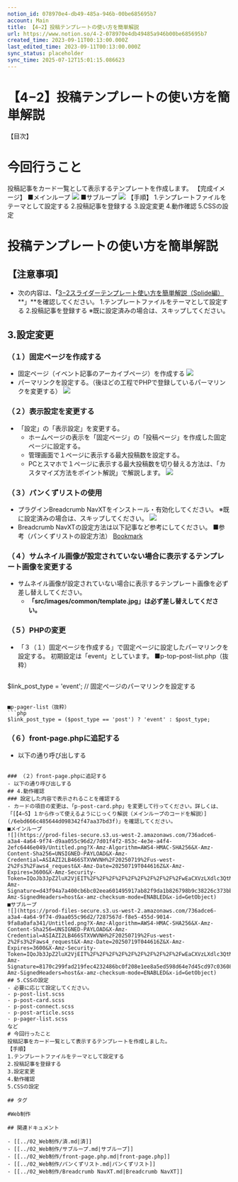 ```yaml
---
notion_id: 078970e4-db49-485a-946b-00be685695b7
account: Main
title: 【4−2】投稿テンプレートの使い方を簡単解説
url: https://www.notion.so/4-2-078970e4db49485a946b00be685695b7
created_time: 2023-09-11T00:13:00.000Z
last_edited_time: 2023-09-11T00:13:00.000Z
sync_status: placeholder
sync_time: 2025-07-12T15:01:15.086623
---
```

# 【4−2】投稿テンプレートの使い方を簡単解説

【目次】
  
# 今回行うこと
投稿記事をカード一覧として表示するテンプレートを作成します。
【完成イメージ】
  ■メインループ
  ![](https://prod-files-secure.s3.us-west-2.amazonaws.com/736adce6-a3a4-4a64-9f74-d9aa055c96d2/7d01f4f2-853c-4e3e-a4f4-2efc6446e049/Untitled.png?X-Amz-Algorithm=AWS4-HMAC-SHA256&X-Amz-Content-Sha256=UNSIGNED-PAYLOAD&X-Amz-Credential=ASIAZI2LB466ZTLOKTRA%2F20250719%2Fus-west-2%2Fs3%2Faws4_request&X-Amz-Date=20250719T044602Z&X-Amz-Expires=3600&X-Amz-Security-Token=IQoJb3JpZ2luX2VjEIT%2F%2F%2F%2F%2F%2F%2F%2F%2F%2FwEaCXVzLXdlc3QtMiJGMEQCIETXMvfZiZhK5%2FWAO6NvxwiQm7cbNoA1M%2BV28NvZUWlqAiBlMdFVHVsV5pwYf3%2FR1b1B%2FUnn9MP37AJ5gqxFFmO6TyqIBAid%2F%2F%2F%2F%2F%2F%2F%2F%2F%2F8BEAAaDDYzNzQyMzE4MzgwNSIMJegsHpEL5zbD4WKxKtwD4gNQ2Omh12SW%2BlNR5y27MgGhFBBSKyPyh6Bi3fQIyyEFjA9R%2BCw7ttTmlATuq2S%2BDEMZOOgZv3ry0lpul%2Fg7mztIbwc776ygYvilk5nK9cI2F8x6U0SnceCqrH3xH5T%2FLmfwYoLjRs1V3nMonRqLU3NuexB9ytk5nFHiU5ztcDIm0LW43ghAyUENrIgis4700LKrE7ITbizL%2FIyia5Gd2q9FrXbz2AdlERXWBityEY94KUy7c1QyGJjGBIQ4Fk%2BmWWbnMKG4GGwI8eBFGMX8mOM5R2qiMWzBwTdqTxzFCxiTtmwpKqhG5msyk5pQ3o%2FkIhmDnfNndKCjAWhjkdy7h7R3V8w9UtFT3CmHGPtLXfe4mlI4TbAkL%2Flcr4khFJVL5zQGJ3Cer%2FKnkCL82uloxpBwyyqbnvuiDHoDn7P7FW%2FJuXU0YC5rr2wa9M%2F0F5DvaWmMl9FaXWYkgOLLx47tP4iXLyQ1tJaAmLxWeALphiiGTZTXr3HIdi3PxCVSixjArGw8WjJ2PmQWvBRSSFUUz5yP1YReUCPUlGsKJvA7fh0Ke0iCho5gxhCnghXNnhXLI%2Bp9aNK5d1pxyS73dL5dWJQohJAlaSH3%2B25S3c8wcFwdplLyVnBTdfhONF8w5qrswwY6pgHZs0oXfbwcRYNQiVbweIu5urWxXiDmusUF7nDcEQ9hTQiwZXrvXoIrD1YOp%2BAkZdrhAn%2BLaYZDZ1uyOuzfZzIVDyibiqf6dlugZA1Z%2B%2FWlbgxRVUflTpZheYKLuvdSfqmg7zbLuogTLOXEUQmDUEvKqbaD2eAzB6aMc0z1iDLUa0R8Veeclz8GEIvq3Z2RO5Lhu%2Bj28zPA%2FqjNewAanoJ7xp7%2BCyVy&X-Amz-Signature=017d7b819ce8dd22e5dbd7c8ffeb4a16f3901cbcf3487364e3b34df0321cae6b&X-Amz-SignedHeaders=host&x-amz-checksum-mode=ENABLED&x-id=GetObject)
  ■サブループ
  ![](https://prod-files-secure.s3.us-west-2.amazonaws.com/736adce6-a3a4-4a64-9f74-d9aa055c96d2/7287567d-f8e5-455d-9014-9fa8a0afa341/Untitled.png?X-Amz-Algorithm=AWS4-HMAC-SHA256&X-Amz-Content-Sha256=UNSIGNED-PAYLOAD&X-Amz-Credential=ASIAZI2LB466ZTLOKTRA%2F20250719%2Fus-west-2%2Fs3%2Faws4_request&X-Amz-Date=20250719T044602Z&X-Amz-Expires=3600&X-Amz-Security-Token=IQoJb3JpZ2luX2VjEIT%2F%2F%2F%2F%2F%2F%2F%2F%2F%2FwEaCXVzLXdlc3QtMiJGMEQCIETXMvfZiZhK5%2FWAO6NvxwiQm7cbNoA1M%2BV28NvZUWlqAiBlMdFVHVsV5pwYf3%2FR1b1B%2FUnn9MP37AJ5gqxFFmO6TyqIBAid%2F%2F%2F%2F%2F%2F%2F%2F%2F%2F8BEAAaDDYzNzQyMzE4MzgwNSIMJegsHpEL5zbD4WKxKtwD4gNQ2Omh12SW%2BlNR5y27MgGhFBBSKyPyh6Bi3fQIyyEFjA9R%2BCw7ttTmlATuq2S%2BDEMZOOgZv3ry0lpul%2Fg7mztIbwc776ygYvilk5nK9cI2F8x6U0SnceCqrH3xH5T%2FLmfwYoLjRs1V3nMonRqLU3NuexB9ytk5nFHiU5ztcDIm0LW43ghAyUENrIgis4700LKrE7ITbizL%2FIyia5Gd2q9FrXbz2AdlERXWBityEY94KUy7c1QyGJjGBIQ4Fk%2BmWWbnMKG4GGwI8eBFGMX8mOM5R2qiMWzBwTdqTxzFCxiTtmwpKqhG5msyk5pQ3o%2FkIhmDnfNndKCjAWhjkdy7h7R3V8w9UtFT3CmHGPtLXfe4mlI4TbAkL%2Flcr4khFJVL5zQGJ3Cer%2FKnkCL82uloxpBwyyqbnvuiDHoDn7P7FW%2FJuXU0YC5rr2wa9M%2F0F5DvaWmMl9FaXWYkgOLLx47tP4iXLyQ1tJaAmLxWeALphiiGTZTXr3HIdi3PxCVSixjArGw8WjJ2PmQWvBRSSFUUz5yP1YReUCPUlGsKJvA7fh0Ke0iCho5gxhCnghXNnhXLI%2Bp9aNK5d1pxyS73dL5dWJQohJAlaSH3%2B25S3c8wcFwdplLyVnBTdfhONF8w5qrswwY6pgHZs0oXfbwcRYNQiVbweIu5urWxXiDmusUF7nDcEQ9hTQiwZXrvXoIrD1YOp%2BAkZdrhAn%2BLaYZDZ1uyOuzfZzIVDyibiqf6dlugZA1Z%2B%2FWlbgxRVUflTpZheYKLuvdSfqmg7zbLuogTLOXEUQmDUEvKqbaD2eAzB6aMc0z1iDLUa0R8Veeclz8GEIvq3Z2RO5Lhu%2Bj28zPA%2FqjNewAanoJ7xp7%2BCyVy&X-Amz-Signature=2a852e18d74027c5b5d11549a03953e53c11acb14a81153aa4dce6b789a2a8ab&X-Amz-SignedHeaders=host&x-amz-checksum-mode=ENABLED&x-id=GetObject)
【手順】
1.テンプレートファイルをテーマとして設定する
2.投稿記事を登録する
3.設定変更
4.動作確認
5.CSSの設定
# 投稿テンプレートの使い方を簡単解説
## 【注意事項】
- 次の内容は、**「**[3−2スライダーテンプレート使い方を簡単解説（Splide編）](/ee85db2a990e4f4799f330df78d39fc2)**」**を確認してください。
  1.テンプレートファイルをテーマとして設定する
  2.投稿記事を登録する
  ※既に設定済みの場合は、スキップしてください。
## 3.設定変更
### （１）固定ページを作成する
- 固定ページ（イベント記事のアーカイブページ）を作成する
![](https://prod-files-secure.s3.us-west-2.amazonaws.com/736adce6-a3a4-4a64-9f74-d9aa055c96d2/3dd7c3ee-a1ea-4ef6-b9d3-3d2587e577f8/Untitled.png?X-Amz-Algorithm=AWS4-HMAC-SHA256&X-Amz-Content-Sha256=UNSIGNED-PAYLOAD&X-Amz-Credential=ASIAZI2LB466ZWR5OCJJ%2F20250719%2Fus-west-2%2Fs3%2Faws4_request&X-Amz-Date=20250719T044601Z&X-Amz-Expires=3600&X-Amz-Security-Token=IQoJb3JpZ2luX2VjEIT%2F%2F%2F%2F%2F%2F%2F%2F%2F%2FwEaCXVzLXdlc3QtMiJGMEQCIDeCp8qR0XNT0kUgNCrV9DBBN%2FZ9904yZQ%2B95eBVfLMHAiB43nad%2Ba4g02xR5%2BykeCcPi2NWQTeGTz2Op4BQhsakjCqIBAid%2F%2F%2F%2F%2F%2F%2F%2F%2F%2F8BEAAaDDYzNzQyMzE4MzgwNSIMgANc5L6xQJQhGA8RKtwDXdsB1X1rLWJRddZbfTAhW%2FMcrP%2BXlh5Apa0FRSuwZ8VuT5MnD%2BuBN9SDtqA9bE0Fot7My9t99itJgQDP7nUCp3ZnNqSnO4GfSaC2muA3m3uVaRbd9G0bNN6vkDxNQ%2BSi32CSK%2BShRRzQa%2BLFMxH82d4ASO1Uf4eaIaw6InLSh4c4Enf%2FhpiWFUt4kpKZkxQQsWEYKzJ2joXSzSEf%2FBobpYtwWCUn8Adgfc9BZRgp7fYxpZJzbm5trlpSS0LalResejz6xZzcSMo5ptUaqNRx97u6YMROdrFR%2BEV%2BVpXgZfQdE2rX5%2BwlrGEbkq8p8iD434j7BL6KZfwbTS8stcT5ka8LcDT7E5aKvQBS5WXWzTywHiaXtzexnhiAp6XDN9%2FrETkZymttgjE59tdnv0h%2BoLDcxn5KiJrkl3CfaMELqVzPw4zNh1Jp5FtvkWKjCCqBsswj3qxwsnVRWesGmZnQhTmVW1J9WoAEygA4jqfjBet%2FElkTkCopBQG9UKBhQ7dxlmYGmVv57I6SbhPLw8fvTn49ot7gmAkEzUvvtaZLNVUe0Heawm3jPpv7Eph9O3KbbECnCszXiOqV%2FfLE1l1ccFb%2BY7LXLufHZNwbBQCgqTlaTzjNKfTA9%2B3TMu8wr6vswwY6pgGnYjy7JVRsv10JDnj8JQFcjoks2oeRR1pqxrKui%2BxexCivym%2FLEbg0FdkNeSLwvK9KKVvavcWxlyCR2aRM%2BXMuEUWEZc4iAr0gW816AkGFYrjg9Ehf1EwwoSAgZe%2FUuSTswond0Qia3ojfmY5%2BPv1nIMHVARC1Rpsm0m7XndIYTXblZHqcaK1SdFPAHdKjNSaVpw7oVcNYcL4nhl1G7HzK%2BZd6Ta98&X-Amz-Signature=6b3a26b981c542fff7e6ef59b3a4a088d7bab913d59b14d36e37d4722935b164&X-Amz-SignedHeaders=host&x-amz-checksum-mode=ENABLED&x-id=GetObject)
- パーマリンクを設定する。（後ほどの工程でPHPで登録しているパーマリンクを変更する）
  ![](https://prod-files-secure.s3.us-west-2.amazonaws.com/736adce6-a3a4-4a64-9f74-d9aa055c96d2/735dc331-ae7d-49ba-887c-e38e285a813a/Untitled.png?X-Amz-Algorithm=AWS4-HMAC-SHA256&X-Amz-Content-Sha256=UNSIGNED-PAYLOAD&X-Amz-Credential=ASIAZI2LB4663QMXJKSH%2F20250719%2Fus-west-2%2Fs3%2Faws4_request&X-Amz-Date=20250719T044603Z&X-Amz-Expires=3600&X-Amz-Security-Token=IQoJb3JpZ2luX2VjEIT%2F%2F%2F%2F%2F%2F%2F%2F%2F%2FwEaCXVzLXdlc3QtMiJHMEUCIE5cyjCE7Mg4UsZlICx9iys%2B7lEmlIrOqUnEMgPYCTx4AiEAzju006ruu2S5TYrQo53jOi4dkK7t9dL%2Bx5%2B4f%2Fg7CugqiAQInf%2F%2F%2F%2F%2F%2F%2F%2F%2F%2FARAAGgw2Mzc0MjMxODM4MDUiDI%2Bqf22aKb0Dm6TQPCrcA3km0ElvP%2Fz%2FGYMHTSqeKGJyq4dJh6OMdks6CHPBxNgzzP%2Ffkfvp8DGw%2F4mASRRJv1Em7TX4NRqxWRZRersBPMn%2FHFhqqcokW2ZXA7zqPsnAUbYUg%2FXQukf0CEGPeQY7v%2FEf0WV4iubTsG5h87xu4k1W1X2SzDHdxAKT1MypQqvJ7uJfusgQoDHgbNgUpugOo9Y2u%2F4Bin%2F2MsCdSO9L0l76%2BmNSY%2BqraDmwdRQuSbEbBRvKFIYhdCBx%2FMEvTalqTm%2FWgDA%2BqwEzSy3i4P8chqn1L3pTQahjzOhfNZjP60iVdVBJ2FnsbHptVH5%2FPjLYHTbuejT7OyxUDD%2BCa5t9C5OtmBv914SFqIv0nnJMP2Ii0o8CqbVhGM8xZm9eQMSuw%2BwQdzPHzNxGXSbFXZT0O7KrAz6iKstDWLSRRTEtzQWj42Bg%2FRASdKWU%2FYwEit3MCcAmH3MyYA5VktSGhkE5JnVhoza%2FgqN47FnQSA3cao%2FIjDAo0F0dp1UuJ8gkJYv9pEI1z%2Fr8mxE4Fgwqzs8c9PayJiKvDQ0dkFV1p%2FsM8aQPA9aQ8D91tHY%2FijtjTb6zhfj1pnDz%2F%2B6YtsxOQ2cYlR7WDifBW9tmybXJshd2u4BB1hw%2BsP4KiUtFppVQMN2q7MMGOqUBDrR2ArI%2FhGyjcorfXjfBHt4sEjR1GzP55VD%2FuuFKd%2FiRZLiycshxvvlv7zR36XxwzFE58%2FAf7%2BPZaznxmM4US6XlHvnINFWhnxyBgw57mf%2BK11Yb88%2B%2BiJwBUyswGhQMf0Kk6y%2BwDUSOBSDB9q%2FqMJikibtE%2B8KzevYGBarLk1wSxfkyD2RXTMbWSCPEdHFpYbzXfeFkoWUyrDE6qBmX9FVPjBMQ&X-Amz-Signature=ddfddf11a151ed348355ad0bef1549ef664f59c80d8f9b74477d5cc9f47f1802&X-Amz-SignedHeaders=host&x-amz-checksum-mode=ENABLED&x-id=GetObject)
  
### （２）表示設定を変更する
- 「設定」の「表示設定」を変更する。
  - ホームページの表示を「固定ページ」の「投稿ページ」を作成した固定ページに設定する。
  - 管理画面で１ページに表示する最大投稿数を設定する。
  - PCとスマホで１ページに表示する最大投稿数を切り替える方法は、「カスタマイズ方法をポイント解説」で解説します。
  ![](https://prod-files-secure.s3.us-west-2.amazonaws.com/736adce6-a3a4-4a64-9f74-d9aa055c96d2/9566ced4-0c3e-48e6-b709-86cdb6e68879/Untitled.png?X-Amz-Algorithm=AWS4-HMAC-SHA256&X-Amz-Content-Sha256=UNSIGNED-PAYLOAD&X-Amz-Credential=ASIAZI2LB466VRLC7AE4%2F20250719%2Fus-west-2%2Fs3%2Faws4_request&X-Amz-Date=20250719T044609Z&X-Amz-Expires=3600&X-Amz-Security-Token=IQoJb3JpZ2luX2VjEIT%2F%2F%2F%2F%2F%2F%2F%2F%2F%2FwEaCXVzLXdlc3QtMiJGMEQCIAee%2F7%2FW4lZwJgMxZD%2FpDDYdGXupACj51Rom0b9yBkO2AiBNyWK8GT15hTW8m2pFCvEee3wmE6eOETYENZajddFQpCqIBAid%2F%2F%2F%2F%2F%2F%2F%2F%2F%2F8BEAAaDDYzNzQyMzE4MzgwNSIMSz%2BM4YKDTVJBJunRKtwDp%2BHG477aFMEAxY3JUhcRB9tL7iO1xCWqT8825NRXS3a8pv50ojNmgXdt%2BJObmTLK%2BGqkrskVwZNvoOqVV6owvrHMg5wm2jfL0wopmJ0V2Qpnj2foMjd0D0kWsrum4b4MJs%2Bb8QSBl7LLi08jDOXwpUVgHEXtJPHWr2hAE%2FWh7IQLlrojeGp7euAHuhr%2FOfWmKsPBXKplb9CE1%2Fj4Oz%2FAW3jAtqO5aqE2LKGy1eIjMxEifDpxhBA0kEnp0Ue5C%2BW2NDp1ZiMnMno0BLqytXxb%2FvZXgqDzwEpL%2BilgxsatOl1lGBwGG7UonN9RY5A%2F%2BXyeYrHk%2FPwp4XrgoXrEsnj1fwriTHUeI8PxY81sWXnEP3dB49WMVMSn7z4IXhvk87vkSBfSddxq9%2FHihdfJwNco0k2JNPodFZzqmLk%2B4mXT%2B5%2FuXvGw6PBWJDehDl8tkVgnMwq3xI46xr7ttaDYcZWewwklm%2F0oiaqS%2FikBY7Hw7OxumrkMCb4jhpNJukW1mm8Ej%2FPHpNTj2eR%2FjbTgovI6t9kjceF2gwu3JHhxXTk1fFqodXHq0OrL8G%2BX6d4%2F8Eai9QgQxSTwWKn5nR4TeiniEEdeFT7sM5Si2edTt%2BAptj4BS3rxLQBurQ5Qe1ww5arswwY6pgGA6T8nwLD3dTo1KnkWxESMv1B2acnGM1IjC9GU%2F0X0w679%2B97HUBrwnT%2B9ly5He%2BPnIaVva9BNMRrKiox0XDZeqxK5iieKNXqTuvCNKbKYWPdjTNvZRwhZmq6J3zVzJFEZG1zIc6Nf%2F8wNAEYhwDVwEtZOvSHll1Ojzu5c%2B0p5VCu6LSIy%2FIScKHDdtOqf4ef0JAVRCxxn6d4z%2B7NNAXFQ9xfKqSrg&X-Amz-Signature=de70a2a0e45636f934400501626cc332c9f5d5308436c2a57514893b4057d654&X-Amz-SignedHeaders=host&x-amz-checksum-mode=ENABLED&x-id=GetObject)
  
### （３）パンくずリストの使用
- プラグインBreadcrumb NavXTをインストール・有効化してください。
  ※既に設定済みの場合は、スキップしてください。
  ![](https://prod-files-secure.s3.us-west-2.amazonaws.com/736adce6-a3a4-4a64-9f74-d9aa055c96d2/0695944a-bcfb-47c5-a063-ac657b620ea3/Untitled.png?X-Amz-Algorithm=AWS4-HMAC-SHA256&X-Amz-Content-Sha256=UNSIGNED-PAYLOAD&X-Amz-Credential=ASIAZI2LB466ZEUU7ZRE%2F20250719%2Fus-west-2%2Fs3%2Faws4_request&X-Amz-Date=20250719T044612Z&X-Amz-Expires=3600&X-Amz-Security-Token=IQoJb3JpZ2luX2VjEIT%2F%2F%2F%2F%2F%2F%2F%2F%2F%2FwEaCXVzLXdlc3QtMiJIMEYCIQD98Qm7M%2Bu0GnIvKoOHj4uS5xDanXw80%2BARpy4jo2MYfQIhAPYRCG4cAuL%2FdyTfaB08jxdHYfT9j4rgKxeea8xZ6eUOKogECJ3%2F%2F%2F%2F%2F%2F%2F%2F%2F%2FwEQABoMNjM3NDIzMTgzODA1Igwps%2F8WFg8rUfHLl3Eq3ANKzUTmQR9uKrreP0hSYbXfK0LRa9zdhNwnpUSjav3FtbEns9l569PLVnErHXqGizu44ZMyX1PWtwaDALgnecZla9WdK%2FrLIG62nRkrtYkCzq2dOWZQW7xa2z3sdVLwNywQgQmSwm6%2F7Q1NQmRBbylGfH95O9QXSdFYzINB%2FyfFqjui1pbV3GGFaHb5NCR4nPEnY1Bwk%2BeMmSY3MAm3ic%2B4o%2Bkm%2BUZUJKznyRn5O0UCKXV8m9AtvrSzRDbP1i%2FBA9Nl%2Fp2eegKL1CxhNfy8%2ByK4Xf8fabEKMPmjLP9FSYgr14wm9FmAajqzk2bmo04M2hOhnk4IoQYQo%2B17gWNSX9WFq4uTClrEM7HFHSjXfQpP2s4F6xvhSEL4kdmn%2FzA7bKqwKCAp%2FyKwGYoutvMrn28HMPkVwKr4GQjbfDKPhh10ElICMzMNKybab3Ui3%2FSt92PRvHV5Ru7ZyAIgSqGaHJif5W%2F2rY7qthAafWamV%2FGB%2BartP3GqJIr3titT1Ew5rXXI%2FZCimUMy6JVGS9cQsypHIKCkykcy7Ygv5TH8KCqyyXI2J4mRylpZt0%2BFTj3hVAwAGXlqZv3j6Dcae2UJ5i8XZzR8rmECDvaxObBS6Dx%2FQkrcQ%2FWZa4dnJH8CSjDYq%2BzDBjqkAUPkl4f0NlBGLcWBBauPatLgdUdDVyBRDVhok8roAjtiE4hWjkZjVEzMacJ%2FIQrSsrFMLRbLlqRoKbhZeeGoHH4%2B109WZ9QAY5en1lKhpiSgSzkxD0WhW25tFRfOP44KtGnOTcWJPHTp1df%2BT3bFPWnS0v4bZ368Hk9dJy01PXc2fAFlHj36xaHtDz%2B4BVVyjaPnt0vXjtcJQyvIgUCOY2ehzwWw&X-Amz-Signature=4cb75bc29d8a618dbcda6a994b7b7d8624cff8cfac69aeee147b089bdb42ce0d&X-Amz-SignedHeaders=host&x-amz-checksum-mode=ENABLED&x-id=GetObject)
- Breadcrumb NavXTの設定方法は以下記事など参考にしてください。
  ■参考（パンくずリストの設定方法）
  [Bookmark](https://haniwaman.com/breadcrumb-navxt/)
### （４）サムネイル画像が設定されていない場合に表示するテンプレート画像を変更する
- サムネイル画像が設定されていない場合に表示するテンプレート画像を必ず差し替えしてください。
  - **「src/images/common/template.jpg」は必ず差し替えしてください。**
### （５）PHPの変更
- 「３（１）固定ページを作成する」で固定ページに設定したパーマリンクを設定する。
  初期設定は「event」としています。
  ■p-top-post-list.php（抜粋）
  ```php
$link_post_type = 'event'; // 固定ページのパーマリンクを設定する
  ```
  
  ■p-pager-list（抜粋）
  ```php
$link_post_type = ($post_type == 'post') ? 'event' : $post_type;
  ```
  
### （６）front-page.phpに追記する
- 以下の通り呼び出しする
  ```php
<?php get_template_part('parts/project/p-top-post-list'); ?>
  ```
### （２）front-page.phpに追記する
- 以下の通り呼び出しする
## 4.動作確認
### 設定した内容で表示されることを確認する
- カードの項目の変更は、「p-post-card.php」を変更して行ってください。詳しくは、「[【4−5】１から作って使えるようにじっくり解説（メインループのコードを解説）](/6ebd666c485644d098342f47aa37bd3f)」を確認してください。
  ■メインループ
  ![](https://prod-files-secure.s3.us-west-2.amazonaws.com/736adce6-a3a4-4a64-9f74-d9aa055c96d2/7d01f4f2-853c-4e3e-a4f4-2efc6446e049/Untitled.png?X-Amz-Algorithm=AWS4-HMAC-SHA256&X-Amz-Content-Sha256=UNSIGNED-PAYLOAD&X-Amz-Credential=ASIAZI2LB466STXVWVNH%2F20250719%2Fus-west-2%2Fs3%2Faws4_request&X-Amz-Date=20250719T044616Z&X-Amz-Expires=3600&X-Amz-Security-Token=IQoJb3JpZ2luX2VjEIT%2F%2F%2F%2F%2F%2F%2F%2F%2F%2FwEaCXVzLXdlc3QtMiJHMEUCIFs%2FGBUhvJcoYmMMxf03074y4iEytEVbSa%2FXiH6wrjboAiEAki%2B8TRkZpFnnJvJNBxcs4vbstN%2FS15aXqXJlhpUK0XIqiAQInf%2F%2F%2F%2F%2F%2F%2F%2F%2F%2FARAAGgw2Mzc0MjMxODM4MDUiDEryKG5IDcdTuVoNJCrcA0C0upIRJ8XOBRcU%2Bti6MwHIpKgYDkAbt8AhTxw2p4%2BXx%2FwIX1oEGNcEEUIu7cm07D4cOfjSLVxV33WIbqgsqqMBO3AsmCUZBM6ciIcfQeR4rq%2FBWdDl2M3j%2FdY5B%2BUilLv6gtDNhVwEczY54E7MnJ7lSMxgzrQvt7ALIxx%2F4s6AUTEb%2FVaW5vv6cVzZQhrVM5LAAtTWdlvs9PhUgRP60O%2F64Se6EKZnMNKO8sTdvvWqOVAMZJ9%2FT5ef8XtLGu5d8AlXDsH1BO2zE9mu1CsuzNJRHbh0SbR7hE%2BNc8uktBaQqh1fPXtzlWjcR0QnEAXd5YH9VnzlfV8aHcEukes9%2Fgdr7pbimRpXvgSwJiCSxFJwZkjAFXSJfwdxmEIPJEwb1M8N0x1tPYbBlw%2FyyW92K6DdlLvwlMxUsS4Z%2BKk6hW1Yi0CocZ96dr58KZVOWfGABf3GEk%2BQEhrdAm367lyBArDiEXSovTPIOY2J2FkdDz7yXuc5gB%2B%2FZxs5gWBepEM9lUWIvnXOgQWDGpAxJ8yQMxkku8B1b2fk2f03pUhPRl7iD9wG1J8fPq77e8XOpWYLD15eJYI7s2STbWRTpgHA%2BIvkDhbuPTDb4MHx4u9YIY%2Fb6T%2BasbEldJof2%2F4BMJOr7MMGOqUBVthvRWvcF%2Bh23Fy5n571ym2Wc4EMBkIMLkLhd3OglpK80JXFc4%2FvDXccXlolT820CXHX%2Fb%2BoxYcFjiljPyKMY1cCPYWLQjbqG8MRS7mwRUpGqBE3%2F0bRAtfDvZ6SMMeJsYSpLARdKfh1CLB87AgqG%2FIkcvdutNEphXTqVm9yV7ja17DtkrQQppVOYHKGCoH1xZ3Lster0cm%2FWN19dUZelX4nmuOH&X-Amz-Signature=d43f94a7a400cb6bc02eea601495917ab82f9da1b826798b9c38226c373bba0a&X-Amz-SignedHeaders=host&x-amz-checksum-mode=ENABLED&x-id=GetObject)
  ■サブループ
  ![](https://prod-files-secure.s3.us-west-2.amazonaws.com/736adce6-a3a4-4a64-9f74-d9aa055c96d2/7287567d-f8e5-455d-9014-9fa8a0afa341/Untitled.png?X-Amz-Algorithm=AWS4-HMAC-SHA256&X-Amz-Content-Sha256=UNSIGNED-PAYLOAD&X-Amz-Credential=ASIAZI2LB466STXVWVNH%2F20250719%2Fus-west-2%2Fs3%2Faws4_request&X-Amz-Date=20250719T044616Z&X-Amz-Expires=3600&X-Amz-Security-Token=IQoJb3JpZ2luX2VjEIT%2F%2F%2F%2F%2F%2F%2F%2F%2F%2FwEaCXVzLXdlc3QtMiJHMEUCIFs%2FGBUhvJcoYmMMxf03074y4iEytEVbSa%2FXiH6wrjboAiEAki%2B8TRkZpFnnJvJNBxcs4vbstN%2FS15aXqXJlhpUK0XIqiAQInf%2F%2F%2F%2F%2F%2F%2F%2F%2F%2FARAAGgw2Mzc0MjMxODM4MDUiDEryKG5IDcdTuVoNJCrcA0C0upIRJ8XOBRcU%2Bti6MwHIpKgYDkAbt8AhTxw2p4%2BXx%2FwIX1oEGNcEEUIu7cm07D4cOfjSLVxV33WIbqgsqqMBO3AsmCUZBM6ciIcfQeR4rq%2FBWdDl2M3j%2FdY5B%2BUilLv6gtDNhVwEczY54E7MnJ7lSMxgzrQvt7ALIxx%2F4s6AUTEb%2FVaW5vv6cVzZQhrVM5LAAtTWdlvs9PhUgRP60O%2F64Se6EKZnMNKO8sTdvvWqOVAMZJ9%2FT5ef8XtLGu5d8AlXDsH1BO2zE9mu1CsuzNJRHbh0SbR7hE%2BNc8uktBaQqh1fPXtzlWjcR0QnEAXd5YH9VnzlfV8aHcEukes9%2Fgdr7pbimRpXvgSwJiCSxFJwZkjAFXSJfwdxmEIPJEwb1M8N0x1tPYbBlw%2FyyW92K6DdlLvwlMxUsS4Z%2BKk6hW1Yi0CocZ96dr58KZVOWfGABf3GEk%2BQEhrdAm367lyBArDiEXSovTPIOY2J2FkdDz7yXuc5gB%2B%2FZxs5gWBepEM9lUWIvnXOgQWDGpAxJ8yQMxkku8B1b2fk2f03pUhPRl7iD9wG1J8fPq77e8XOpWYLD15eJYI7s2STbWRTpgHA%2BIvkDhbuPTDb4MHx4u9YIY%2Fb6T%2BasbEldJof2%2F4BMJOr7MMGOqUBVthvRWvcF%2Bh23Fy5n571ym2Wc4EMBkIMLkLhd3OglpK80JXFc4%2FvDXccXlolT820CXHX%2Fb%2BoxYcFjiljPyKMY1cCPYWLQjbqG8MRS7mwRUpGqBE3%2F0bRAtfDvZ6SMMeJsYSpLARdKfh1CLB87AgqG%2FIkcvdutNEphXTqVm9yV7ja17DtkrQQppVOYHKGCoH1xZ3Lster0cm%2FWN19dUZelX4nmuOH&X-Amz-Signature=8170c299fad219fec4232486bc0f208e1ee8a5ed598d64e7d45cd97c03608701&X-Amz-SignedHeaders=host&x-amz-checksum-mode=ENABLED&x-id=GetObject)
## 5.CSSの設定
- 必要に応じて設定してください。
  - p-post-list.scss
  - p-post-card.scss
  - p-post-connect.scss
  - p-post-article.scss
  - p-pager-list.scss
  など
# 今回行ったこと
投稿記事をカード一覧として表示するテンプレートを作成しました。
【手順】
1.テンプレートファイルをテーマとして設定する
2.投稿記事を登録する
3.設定変更
4.動作確認
5.CSSの設定

## タグ

#Web制作 

## 関連ドキュメント

- [[../02_Web制作/済.md|済]]
- [[../02_Web制作/サブループ.md|サブループ]]
- [[../02_Web制作/front-page.php.md|front-page.php]]
- [[../02_Web制作/パンくずリスト.md|パンくずリスト]]
- [[../02_Web制作/Breadcrumb NavXT.md|Breadcrumb NavXT]]
